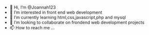 - 👋 Hi, I’m @Joannah123
- 👀 I’m interested in  front end web development
- 🌱 I’m currently learning html,css,javascript,php and mysql
- 💞️ I’m looking to collaborate on frondend web development projects
- 📫 How to reach me ...

<!---
Joannah123/Joannah123 is a ✨ special ✨ repository because its `README.md` (this file) appears on your GitHub profile.
You can click the Preview link to take a look at your changes.
--->
